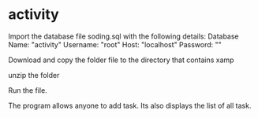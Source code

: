 # activity
Import the database file soding.sql with the following details: Database Name: "activity" Username: "root" Host: "localhost" Password: ""

Download and copy the folder file to the directory that contains xamp

unzip the folder

Run the file.

The program allows anyone to add task. Its also displays the list of all task.
